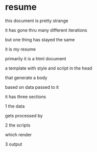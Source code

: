 # resume

this document is pretty strange

it has gone thru many different iterations

but one thing has stayed the same

it is my resume

primarily it is a html document

a template with style and script in the head

that generate a body

based on data passed to it

it has three sections

1 the data

gets processed by

2 the scripts

which render

3 output
